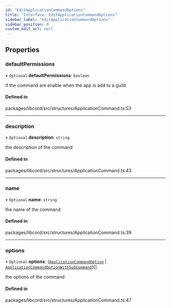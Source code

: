 ```yaml
---
id: "EditApplicationCommandOptions"
title: "Interface: EditApplicationCommandOptions"
sidebar_label: "EditApplicationCommandOptions"
sidebar_position: 0
custom_edit_url: null
---
```


## Properties

### defaultPermissions

• `Optional` **defaultPermissions**: `boolean`

if the command are enable when the app is add to a guild

#### Defined in

packages/libcord/src/structures/ApplicationCommand.ts:53

___

### description

• `Optional` **description**: `string`

the description of the command

#### Defined in

packages/libcord/src/structures/ApplicationCommand.ts:43

___

### name

• `Optional` **name**: `string`

the name of the command

#### Defined in

packages/libcord/src/structures/ApplicationCommand.ts:39

___

### options

• `Optional` **options**: ([`ApplicationCommandOption`](ApplicationCommandOption.md) \| [`ApplicationCommandOptionWithSubCommand`](ApplicationCommandOptionWithSubCommand.md))[]

the options of the command

#### Defined in

packages/libcord/src/structures/ApplicationCommand.ts:47
